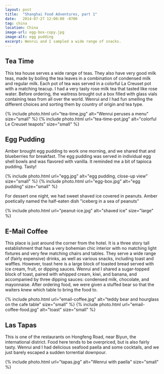 ```yaml
---
layout: post
title:  "Shanghai Food Adventures, part 1"
date:   2014-07-27 12:00:00 -0700
tag: china
location: China
image-url: egg-box-copy.jpg
image-alt: egg pudding
excerpt: Wenrui and I sampled a wide range of snacks.
---
```

## Tea Time
This tea house serves a wide range of teas. They also have very good milk teas, made by boiling the tea leaves in a combination of condensed milk and regular milk. Each pot of tea was served in a colorful La Creuset pot with a matching teacup. I had a very tasty rose milk tea that tasted like rose water. Before ordering, the waitress brought out a box filled with glass vials containing teas from all over the world. Wenrui and I had fun smelling the different choices and sorting them by country of origin and tea type.

<div class='img-gallery'>
{% include photo.html url="tea-time.jpg" alt="Wenrui peruses a menu" size="small" %}
{% include photo.html url="tea-time-pot.jpg" alt="colorful Le Creuset teapots" size="small" %}
</div>

## Egg Pudding

Amber brought egg pudding to work one morning, and we shared that and blueberries for breakfast. The egg pudding was served in individual egg shell bowls and was flavored with vanilla. It reminded me a bit of tapioca pudding. Tasty!

<div class='img-gallery'>
{% include photo.html url="egg.jpg" alt="egg pudding, close-up view" size="small" %}
{% include photo.html url="egg-box.jpg" alt="egg pudding" size="small" %}
</div>

For dessert one night, we had sweet shaved ice covered in peanuts. Amber poetically named the half-eaten dish "iceberg in a sea of peanuts"

<div class='img-gallery'>
{% include photo.html url="peanut-ice.jpg" alt="shaved ice" size="large" %}
</div>

## E-Mail Coffee

This place is just around the corner from the hotel. It is a three story tall establishment that has a very bohemian chic interior with no matching light fixtures and very few matching chairs and tables. They serve a wide range of (fairly expensive) drinks, as well as various snacks, including toast and waffles. However, toast here is a large block of toasted bread served with ice cream, fruit, or dipping sauces. Wenrui and I shared a sugar-topped block of toast, paired with whipped cream, kiwi, and banana, and accompanied by three dipping sauces: condensed milk, chocolate, and mayonnaise. After ordering food, we were given a stuffed bear so that the waiters knew which table to bring the food to.

<div class='img-gallery'>
{% include photo.html url="email-coffee.jpg" alt="teddy bear and hourglass on the cafe table" size="small" %}
{% include photo.html url="email-coffee-food.jpg" alt="toast" size="small" %}
</div>

## Las Tapas

This is one of the restaurants on Hongfeng Road, near Biyun, the international district. Food here tends to be overpriced, but is also fairly tasty. Wenrui and I had delicious seafood paella and some cocktails, and we just barely escaped a sudden torrential downpour.

<div class='img-gallery'>
{% include photo.html url="tapas.jpg" alt="Wenrui with paella" size="small" %}
</div>

